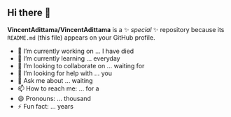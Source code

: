 ## Hi there 👋


**VincentAdittama/VincentAdittama** is a ✨ _special_ ✨ repository because its `README.md` (this file) appears on your GitHub profile.

- 🔭 I’m currently working on ... I have died
- 🌱 I’m currently learning ... everyday
- 👯 I’m looking to collaborate on ... waiting for
- 🤔 I’m looking for help with ... you
- 💬 Ask me about ... waiting
- 📫 How to reach me: ... for a
- 😄 Pronouns: ... thousand
- ⚡ Fun fact: ... years

